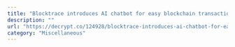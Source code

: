 ```yaml
---
title: "Blocktrace introduces AI chatbot for easy blockchain transaction tracking"
description: ""
url: "https://decrypt.co/124928/blocktrace-introduces-ai-chatbot-for-easy-blockchain-transaction-tracking"
category: "Miscellaneous"
---
```

